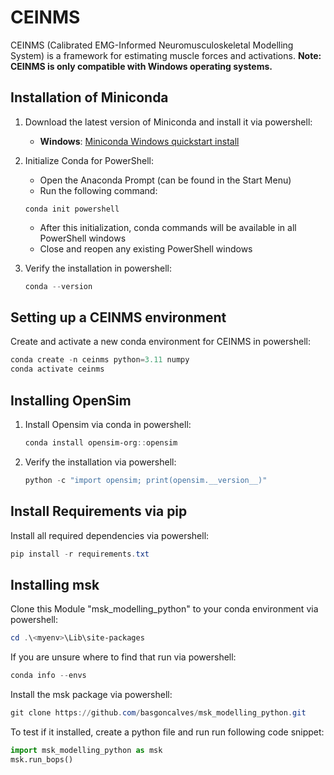 ﻿# CEINMS

CEINMS (Calibrated EMG-Informed Neuromusculoskeletal Modelling System) is a framework for estimating muscle forces and activations. **Note: CEINMS is only compatible with Windows operating systems.**


## Installation of Miniconda

1. Download the latest version of Miniconda and install it via powershell:
   - **Windows**: [Miniconda Windows quickstart install](https://www.anaconda.com/docs/getting-started/miniconda/install#quickstart-install-instructions)

3. Initialize Conda for PowerShell:
   - Open the Anaconda Prompt (can be found in the Start Menu)
   - Run the following command:
   ```
   conda init powershell
   ```
   - After this initialization, conda commands will be available in all PowerShell windows
   - Close and reopen any existing PowerShell windows

4. Verify the installation in powershell:
   ```powershell
   conda --version
   ```

## Setting up a CEINMS environment

Create and activate a new conda environment for CEINMS in powershell:

```powershell
conda create -n ceinms python=3.11 numpy
conda activate ceinms
```

## Installing OpenSim

1. Install Opensim via conda in powershell:
   ```powershell
   conda install opensim-org::opensim 
   ```

2. Verify the installation via powershell:
   ```powershell
   python -c "import opensim; print(opensim.__version__)"
   ```

## Install Requirements via pip

Install all required dependencies via powershell:

```powershell
pip install -r requirements.txt
```

## Installing msk

Clone this Module "msk_modelling_python" to your conda environment via powershell:
```powershell
cd .\<myenv>\Lib\site-packages
   ```

If you are unsure where to find that run via powershell:
``` powershell
conda info --envs
   ```

Install the msk package via powershell:
``` powershell
git clone https://github.com/basgoncalves/msk_modelling_python.git
```

To test if it installed, create a python file and run run following code snippet:
```python
import msk_modelling_python as msk
msk.run_bops()
```
